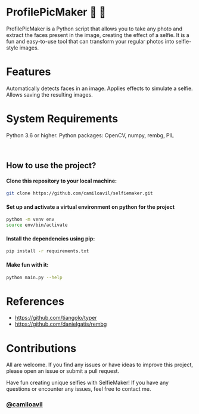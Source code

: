 # ProfilePicMaker 📸 🤳

ProfilePicMaker is a Python script that allows you to take any photo and extract the faces present in the image, creating the effect of a selfie. It is a fun and easy-to-use tool that can transform your regular photos into selfie-style images.

# Features

Automatically detects faces in an image.
Applies effects to simulate a selfie.
Allows saving the resulting images.

# System Requirements

Python 3.6 or higher.
Python packages: OpenCV, numpy, rembg, PIL

&nbsp;


## How to use the project?

#### Clone this repository to your local machine:
```bash
git clone https://github.com/camiloavil/selfiemaker.git
```

#### Set up and activate a virtual environment on python for the project
```bash
python -m venv env
source env/bin/activate
```

#### Install the dependencies using pip:
```bash
pip install -r requirements.txt
```

#### Make fun with it:
```bash
python main.py --help
```

# References
- https://github.com/tiangolo/typer
- https://github.com/danielgatis/rembg

# Contributions
All are welcome. If you find any issues or have ideas to improve this project, please open an issue or submit a pull request.

Have fun creating unique selfies with SelfieMaker! If you have any questions or encounter any issues, feel free to contact me.
### [@camiloavil](https://camiloavil.com/)


